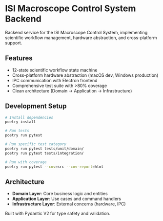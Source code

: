 # ISI Macroscope Control System Backend

Backend service for the ISI Macroscope Control System, implementing scientific workflow management, hardware abstraction, and cross-platform support.

## Features

- 12-state scientific workflow state machine
- Cross-platform hardware abstraction (macOS dev, Windows production)
- IPC communication with Electron frontend
- Comprehensive test suite with >80% coverage
- Clean architecture (Domain → Application → Infrastructure)

## Development Setup

```bash
# Install dependencies
poetry install

# Run tests
poetry run pytest

# Run specific test category
poetry run pytest tests/unit/domain/
poetry run pytest tests/integration/

# Run with coverage
poetry run pytest --cov=src --cov-report=html
```

## Architecture

- **Domain Layer**: Core business logic and entities
- **Application Layer**: Use cases and command handlers
- **Infrastructure Layer**: External concerns (hardware, IPC)

Built with Pydantic V2 for type safety and validation.